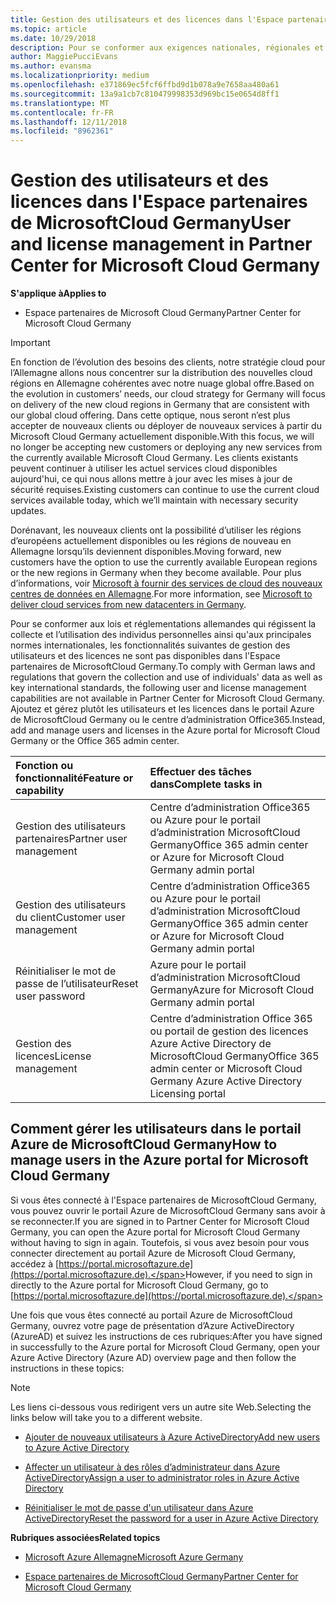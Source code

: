 ```yaml
---
title: Gestion des utilisateurs et des licences dans l'Espace partenaires de MicrosoftCloud Germany | Espace partenaires de MicrosoftCloud Germany
ms.topic: article
ms.date: 10/29/2018
description: Pour se conformer aux exigences nationales, régionales et sectorielles qui régissent la collecte et l’utilisation des données personnelles, les fonctionnalités de gestion des utilisateurs ne sont pas disponibles dans l'Espace partenaires de MicrosoftCloud Germany. Ajoutez et gérez plutôt les utilisateurs dans le portail Azure de MicrosoftCloud Germany.
author: MaggiePucciEvans
ms.author: evansma
ms.localizationpriority: medium
ms.openlocfilehash: e371869ec5fcf6ffbd9d1b078a9e7658aa480a61
ms.sourcegitcommit: 13a9a1cb7c810479998353d969bc15e0654d8ff1
ms.translationtype: MT
ms.contentlocale: fr-FR
ms.lasthandoff: 12/11/2018
ms.locfileid: "8962361"
---
```

# <a name="user-and-license-management-in-partner-center-for-microsoft-cloud-germany"></a><span data-ttu-id="ace9c-104">Gestion des utilisateurs et des licences dans l'Espace partenaires de MicrosoftCloud Germany</span><span class="sxs-lookup"><span data-stu-id="ace9c-104">User and license management in Partner Center for Microsoft Cloud Germany</span></span>

**<span data-ttu-id="ace9c-105">S'applique à</span><span class="sxs-lookup"><span data-stu-id="ace9c-105">Applies to</span></span>**

-  <span data-ttu-id="ace9c-106">Espace partenaires de Microsoft Cloud Germany</span><span class="sxs-lookup"><span data-stu-id="ace9c-106">Partner Center for Microsoft Cloud Germany</span></span>

> [!IMPORTANT]
> <span data-ttu-id="ace9c-107">En fonction de l’évolution des besoins des clients, notre stratégie cloud pour l’Allemagne allons nous concentrer sur la distribution des nouvelles cloud régions en Allemagne cohérentes avec notre nuage global offre.</span><span class="sxs-lookup"><span data-stu-id="ace9c-107">Based on the evolution in customers’ needs, our cloud strategy for Germany will focus on delivery of the new cloud regions in Germany that are consistent with our global cloud offering.</span></span> <span data-ttu-id="ace9c-108">Dans cette optique, nous seront n’est plus accepter de nouveaux clients ou déployer de nouveaux services à partir du Microsoft Cloud Germany actuellement disponible.</span><span class="sxs-lookup"><span data-stu-id="ace9c-108">With this focus, we will no longer be accepting new customers or deploying any new services from the currently available Microsoft Cloud Germany.</span></span> <span data-ttu-id="ace9c-109">Les clients existants peuvent continuer à utiliser les actuel services cloud disponibles aujourd'hui, ce qui nous allons mettre à jour avec les mises à jour de sécurité requises.</span><span class="sxs-lookup"><span data-stu-id="ace9c-109">Existing customers can continue to use the current cloud services available today, which we’ll maintain with necessary security updates.</span></span>
>  
> <span data-ttu-id="ace9c-110">Dorénavant, les nouveaux clients ont la possibilité d’utiliser les régions d’européens actuellement disponibles ou les régions de nouveau en Allemagne lorsqu’ils deviennent disponibles.</span><span class="sxs-lookup"><span data-stu-id="ace9c-110">Moving forward, new customers have the option to use the currently available European regions or the new regions in Germany when they become available.</span></span> <span data-ttu-id="ace9c-111">Pour plus d’informations, voir [Microsoft à fournir des services de cloud des nouveaux centres de données en Allemagne](https://news.microsoft.com/europe/2018/08/31/microsoft-to-deliver-cloud-services-from-new-datacentres-in-germany-in-2019-to-meet-evolving-customer-needs/).</span><span class="sxs-lookup"><span data-stu-id="ace9c-111">For more information, see [Microsoft to deliver cloud services from new datacenters in Germany](https://news.microsoft.com/europe/2018/08/31/microsoft-to-deliver-cloud-services-from-new-datacentres-in-germany-in-2019-to-meet-evolving-customer-needs/).</span></span>

<span data-ttu-id="ace9c-112">Pour se conformer aux lois et réglementations allemandes qui régissent la collecte et l’utilisation des individus personnelles ainsi qu'aux principales normes internationales, les fonctionnalités suivantes de gestion des utilisateurs et des licences ne sont pas disponibles dans l'Espace partenaires de MicrosoftCloud Germany.</span><span class="sxs-lookup"><span data-stu-id="ace9c-112">To comply with German laws and regulations that govern the collection and use of individuals' data as well as key international standards, the following user and license management capabilities are not available in Partner Center for Microsoft Cloud Germany.</span></span> <span data-ttu-id="ace9c-113">Ajoutez et gérez plutôt les utilisateurs et les licences dans le portail Azure de MicrosoftCloud Germany ou le centre d’administration Office365.</span><span class="sxs-lookup"><span data-stu-id="ace9c-113">Instead, add and manage users and licenses in the Azure portal for Microsoft Cloud Germany or the Office 365 admin center.</span></span>

<span data-ttu-id="ace9c-114">Fonction ou fonctionnalité</span><span class="sxs-lookup"><span data-stu-id="ace9c-114">Feature or capability</span></span> | <span data-ttu-id="ace9c-115">Effectuer des tâches dans</span><span class="sxs-lookup"><span data-stu-id="ace9c-115">Complete tasks in</span></span>
:--- | :---
<span data-ttu-id="ace9c-116">Gestion des utilisateurs partenaires</span><span class="sxs-lookup"><span data-stu-id="ace9c-116">Partner user management</span></span> | <span data-ttu-id="ace9c-117">Centre d’administration Office365 ou Azure pour le portail d’administration MicrosoftCloud Germany</span><span class="sxs-lookup"><span data-stu-id="ace9c-117">Office 365 admin center or Azure for Microsoft Cloud Germany admin portal</span></span>
<span data-ttu-id="ace9c-118">Gestion des utilisateurs du client</span><span class="sxs-lookup"><span data-stu-id="ace9c-118">Customer user management</span></span> | <span data-ttu-id="ace9c-119">Centre d’administration Office365 ou Azure pour le portail d’administration MicrosoftCloud Germany</span><span class="sxs-lookup"><span data-stu-id="ace9c-119">Office 365 admin center or Azure for Microsoft Cloud Germany admin portal</span></span>
<span data-ttu-id="ace9c-120">Réinitialiser le mot de passe de l’utilisateur</span><span class="sxs-lookup"><span data-stu-id="ace9c-120">Reset user password</span></span> | <span data-ttu-id="ace9c-121">Azure pour le portail d’administration MicrosoftCloud Germany</span><span class="sxs-lookup"><span data-stu-id="ace9c-121">Azure for Microsoft Cloud Germany admin portal</span></span>
<span data-ttu-id="ace9c-122">Gestion des licences</span><span class="sxs-lookup"><span data-stu-id="ace9c-122">License management</span></span> | <span data-ttu-id="ace9c-123">Centre d’administration Office 365 ou portail de gestion des licences Azure Active Directory de MicrosoftCloud Germany</span><span class="sxs-lookup"><span data-stu-id="ace9c-123">Office 365 admin center or Microsoft Cloud Germany Azure Active Directory Licensing portal</span></span>

## <a name="how-to-manage-users-in-the-azure-portal-for-microsoft-cloud-germany"></a><span data-ttu-id="ace9c-124">Comment gérer les utilisateurs dans le portail Azure de MicrosoftCloud Germany</span><span class="sxs-lookup"><span data-stu-id="ace9c-124">How to manage users in the Azure portal for Microsoft Cloud Germany</span></span> 

<span data-ttu-id="ace9c-125">Si vous êtes connecté à l'Espace partenaires de MicrosoftCloud Germany, vous pouvez ouvrir le portail Azure de MicrosoftCloud Germany sans avoir à se reconnecter.</span><span class="sxs-lookup"><span data-stu-id="ace9c-125">If you are signed in to Partner Center for Microsoft Cloud Germany, you can open the Azure portal for Microsoft Cloud Germany without having to sign in again.</span></span> <span data-ttu-id="ace9c-126">Toutefois, si vous avez besoin pour vous connecter directement au portail Azure de Microsoft Cloud Germany, accédez à [https://portal.microsoftazure.de](https://portal.microsoftazure.de).</span><span class="sxs-lookup"><span data-stu-id="ace9c-126">However, if you need to sign in directly to the Azure portal for Microsoft Cloud Germany, go to [https://portal.microsoftazure.de](https://portal.microsoftazure.de).</span></span> 

<span data-ttu-id="ace9c-127">Une fois que vous êtes connecté au portail Azure de MicrosoftCloud Germany, ouvrez votre page de présentation d’Azure ActiveDirectory (AzureAD) et suivez les instructions de ces rubriques:</span><span class="sxs-lookup"><span data-stu-id="ace9c-127">After you have signed in successfully to the Azure portal for Microsoft Cloud Germany, open your Azure Active Directory (Azure AD) overview page and then follow the instructions in these topics:</span></span>

> [!NOTE]  
> <span data-ttu-id="ace9c-128">Les liens ci-dessous vous redirigent vers un autre site Web.</span><span class="sxs-lookup"><span data-stu-id="ace9c-128">Selecting the links below will take you to a different website.</span></span> 

-  [<span data-ttu-id="ace9c-129">Ajouter de nouveaux utilisateurs à Azure ActiveDirectory</span><span class="sxs-lookup"><span data-stu-id="ace9c-129">Add new users to Azure Active Directory</span></span>](https://docs.microsoft.com/azure/active-directory/active-directory-users-create-azure-portal)

-  [<span data-ttu-id="ace9c-130">Affecter un utilisateur à des rôles d’administrateur dans Azure ActiveDirectory</span><span class="sxs-lookup"><span data-stu-id="ace9c-130">Assign a user to administrator roles in Azure Active Directory</span></span>](https://docs.microsoft.com/azure/active-directory/active-directory-users-assign-role-azure-portal)

-  [<span data-ttu-id="ace9c-131">Réinitialiser le mot de passe d'un utilisateur dans Azure ActiveDirectory</span><span class="sxs-lookup"><span data-stu-id="ace9c-131">Reset the password for a user in Azure Active Directory</span></span>](https://docs.microsoft.com/azure/active-directory/active-directory-users-reset-password-azure-portal)

**<span data-ttu-id="ace9c-132">Rubriques associées</span><span class="sxs-lookup"><span data-stu-id="ace9c-132">Related topics</span></span>**

-  [<span data-ttu-id="ace9c-133">Microsoft Azure Allemagne</span><span class="sxs-lookup"><span data-stu-id="ace9c-133">Microsoft Azure Germany</span></span>](https://azure.microsoft.com/en-us/global-infrastructure/germany/)

-  [<span data-ttu-id="ace9c-134">Espace partenaires de MicrosoftCloud Germany</span><span class="sxs-lookup"><span data-stu-id="ace9c-134">Partner Center for Microsoft Cloud Germany</span></span>](partner-center-for-microsoft-cloud-germany.md)


